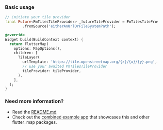 ### Basic usage

```dart
// initiate your tile provider
final Future<PmTilesTileProvider> _futureTileProvider = PmTilesTileProvider
        .fromSource('eitherAnUrlOrFileSystemPath');

@override
Widget build(BuildContext context) {
  return FlutterMap(
    options: MapOptions(),
    children: [
      TileLayer(
        urlTemplate: 'https://tile.openstreetmap.org/{z}/{x}/{y}.png',
        // use your awaited PmTilesTileProvider
        tileProvider: tileProvider,
      ),
    ],
  );
}
```

### Need more information?

- Read
  the [README.md](https://github.com/josxha/flutter_map_plugins/blob/main/flutter_map_pmtiles/README.md)
- Check out
  the [combined example app](https://github.com/josxha/flutter_map_plugins/tree/main/example)
  that showcases this and other flutter_map
  packages.